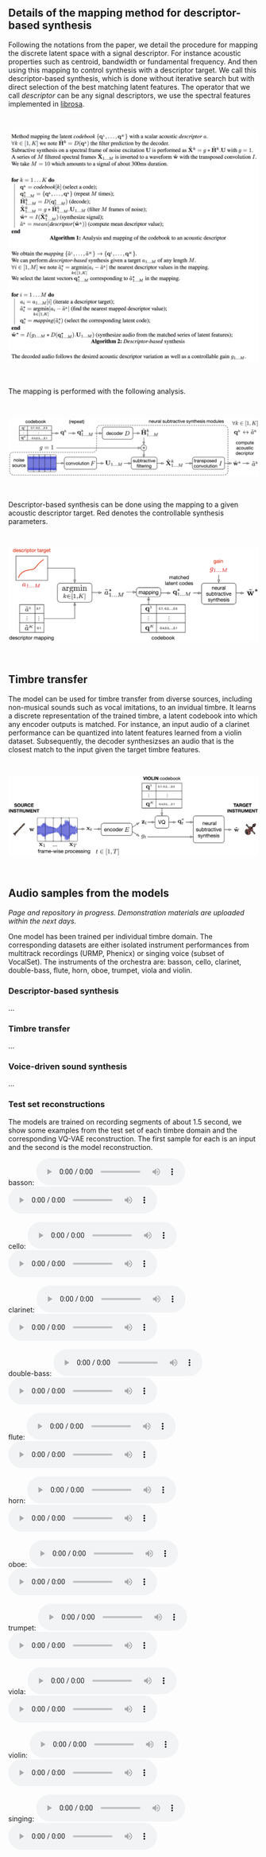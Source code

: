 <link href="style.css" rel="stylesheet">

<script type="text/javascript"> 
      // Show button
      function look(type){ 
      param=document.getElementById(type); 
      if(param.style.display == "none") param.style.display = "block"; 
      else param.style.display = "none" 
      } 
</script>


## Details of the mapping method for descriptor-based synthesis

Following the notations from the paper, we detail the procedure for mapping the discrete latent space with a signal descriptor. For instance acoustic properties such as centroid, bandwidth or fundamental frequency. And then using this mapping to control synthesis with a descriptor target. We call this descriptor-based synthesis, which is done without iterative search but with direct selection of the best matching latent features. The operator that we call *descriptor* can be any signal descriptors, we use the spectral features implemented in [librosa](https://librosa.github.io/librosa/feature.html#spectral-features).

&nbsp;

<p align="center"> <img src="figures/ISMIR_supplem.png"> </p>

&nbsp;

The mapping is performed with the following analysis.

&nbsp;

<p align="center"> <img src="figures/descriptor_ana.png"> </p>

&nbsp;

Descriptor-based synthesis can be done using the mapping to a given acoustic descriptor target. Red denotes the controllable synthesis parameters.

&nbsp;

<p align="center"> <img src="figures/descriptor_map.png"> </p>

&nbsp;

## Timbre transfer

The model can be used for timbre transfer from diverse sources, including non-musical sounds such as vocal imitations, to an invidual timbre. It learns a discrete representation of the trained timbre, a latent codebook into which any encoder outputs is matched. For instance, an input audio of a clarinet performance can be quantized into latent features learned from a violin dataset. Subsequently, the decoder synthesizses an audio that is the closest match to the input given the target timbre features.

&nbsp;

<p align="center"> <img src="figures/transfer.png"> </p>

&nbsp;



## Audio samples from the models

*Page and repository in progress. Demonstration materials are uploaded within the next days.*

One model has been trained per individual timbre domain. The corresponding datasets are either isolated instrument performances from multitrack recordings (URMP, Phenicx) or singing voice (subset of VocalSet). The instruments of the orchestra are: basson, cello, clarinet, double-bass, flute, horn, oboe, trumpet, viola and violin.

### Descriptor-based synthesis

...

### Timbre transfer

...

### Voice-driven sound synthesis

...

### Test set reconstructions

The models are trained on recording segments of about 1.5 second, we show some examples from the test set of each timbre domain and the corresponding VQ-VAE reconstruction. The first sample for each is an input and the second is the model reconstruction.


basson: <audio controls><source src="audio/reconstructions/basson_in.wav"></audio>  <audio controls><source src="audio/reconstructions/basson_rec.wav"></audio>

cello: <audio controls><source src="audio/reconstructions/cello_in.wav"></audio>  <audio controls><source src="audio/reconstructions/cello_rec.wav"></audio>

clarinet: <audio controls><source src="audio/reconstructions/clarinet_in.wav"></audio>  <audio controls><source src="audio/reconstructions/clarinet_rec.wav"></audio>

double-bass: <audio controls><source src="audio/reconstructions/doublebass_in.wav"></audio>  <audio controls><source src="audio/reconstructions/doublebass_rec.wav"></audio>

flute: <audio controls><source src="audio/reconstructions/flute_in.wav"></audio>  <audio controls><source src="audio/reconstructions/flute_rec.wav"></audio>

horn: <audio controls><source src="audio/reconstructions/horn_in.wav"></audio>  <audio controls><source src="audio/reconstructions/horn_rec.wav"></audio>

oboe: <audio controls><source src="audio/reconstructions/oboe_in.wav"></audio>  <audio controls><source src="audio/reconstructions/oboe_rec.wav"></audio>

trumpet: <audio controls><source src="audio/reconstructions/trumpet_in.wav"></audio>  <audio controls><source src="audio/reconstructions/trumpet_rec.wav"></audio>

viola: <audio controls><source src="audio/reconstructions/viola_in.wav"></audio>  <audio controls><source src="audio/reconstructions/viola_rec.wav"></audio>

violin: <audio controls><source src="audio/reconstructions/violin_in.wav"></audio>  <audio controls><source src="audio/reconstructions/violin_rec.wav"></audio>

singing: <audio controls><source src="audio/reconstructions/singing_in.wav"></audio>  <audio controls><source src="audio/reconstructions/singing_rec.wav"></audio>



<!--
<audio controls><source src="audio/rec_drum.wav"></audio>
-->
